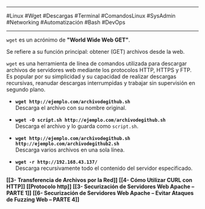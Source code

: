
---

#Linux #Wget #Descargas #Terminal #ComandosLinux #SysAdmin #Networking #Automatización #Bash #DevOps

---

`wget` es un acrónimo de **"World Wide Web GET"**.

Se refiere a su función principal: obtener (GET) archivos desde la web.

`wget` es una herramienta de línea de comandos utilizada para descargar archivos de servidores web mediante los protocolos HTTP, HTTPS y FTP. Es popular por su simplicidad y su capacidad de realizar descargas recursivas, reanudar descargas interrumpidas y trabajar sin supervisión en segundo plano.

- **`wget http://ejemplo.com/archivodegithub.sh`**  
    Descarga el archivo con su nombre original.
    
- **`wget -O script.sh http://ejemplo.com/archivodegithub.sh`**  
    Descarga el archivo y lo guarda como `script.sh`.
    
- **`wget http://ejemplo.com/archivodegithub.sh http://ejemplo.com/archivodegithub2.sh`**  
    Descarga varios archivos en una sola línea.
    
- **`wget -r http://192.168.43.137/`**  
    Descarga recursivamente todo el contenido del servidor especificado.


**[[3- Transferencia de Archivos por la Red]]** 
**[[4- Cómo Utilizar CURL con HTTP]]**
**[[Protocolo http]]**
**[[3- Securización de Servidores Web Apache – PARTE 1]]**
**[[6- Securización de Servidores Web Apache – Evitar Ataques de Fuzzing Web – PARTE 4]]**